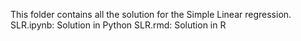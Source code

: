 This folder contains all the solution for the Simple Linear regression.
SLR.ipynb: Solution in Python
SLR.rmd: Solution in R
